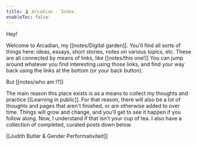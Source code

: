 ```yaml
---
title: 🪴 Arcadian - Index.
enableToc: false
---
```


Hey!

Welcome to Arcadian, my [[notes/Digital garden]]. 
You'll find all sorts of things here: ideas, essays, short stories, notes on various topics, etc. These are all connected by means of links, like [[notes/this one!]] You can jump around whatever you find interesting using those links, and find your way back using the links at the bottom (or your back button). 

But [[notes/who am I?]]

The main reason this place exists is as a means to collect my thoughts and practice [[Learning in public]]. For that reason, there will also be a lot of thoughts and pages that aren't finished, or are otherwise added to over time. Things will grow and change, and you'll get to see it happen if you follow along. 
Now, I understand if that isn't your cup of tea. I also have a collection of completed, curated posts down below.


[[Judith Butler & Gender Performativiteit]]
